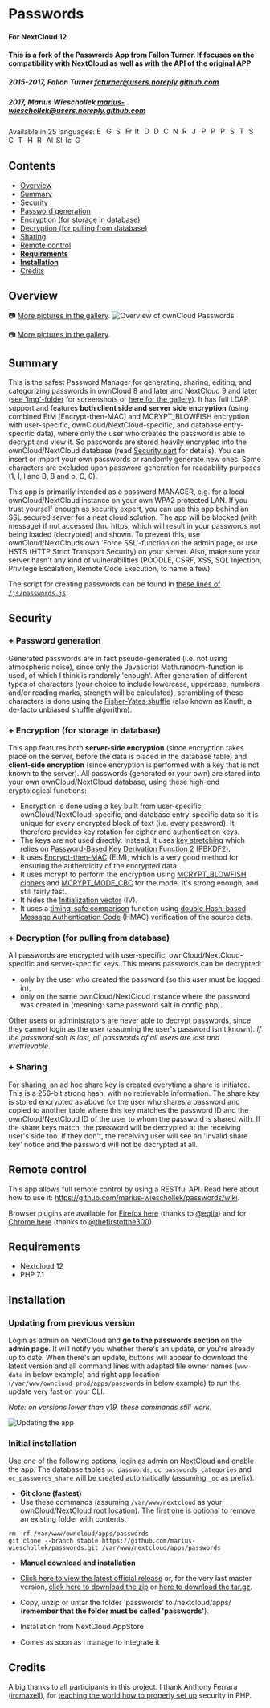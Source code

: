 # Passwords
#### For NextCloud 12
#### This is a fork of the Passwords App from Fallon Turner. If focuses on the compatibility with NextCloud as well as with the API of the original APP
##### 2015-2017, Fallon Turner <fcturner@users.noreply.github.com>
##### 2017, Marius Wieschollek <marius-wieschollek@users.noreply.github.com>
Available in 25 languages: 
<img src="http://www.worldatlas.com/webimage/flags/countrys/zzzflags/uksmall.gif" title="English" height="15" /> 
<img src="http://www.worldatlas.com/webimage/flags/countrys/zzzflags/desmall.gif" title="German" height="15" /> 
<img src="http://www.worldatlas.com/webimage/flags/countrys/zzzflags/essmall.gif" title="Spanish" height="15" /> 
<img src="http://www.worldatlas.com/webimage/flags/countrys/zzzflags/frsmall.gif" title="French" height="15" /> 
<img src="http://www.worldatlas.com/webimage/flags/countrys/zzzflags/itsmall.gif" title="Italian" height="15" /> 
<img src="http://www.worldatlas.com/webimage/flags/countrys/zzzflags/nlsmall.gif" title="Dutch" height="15" /> 
<img src="http://www.worldatlas.com/webimage/flags/countrys/zzzflags/dksmall.gif" title="Danish" height="15" /> 
<img src="http://www.worldatlas.com/webimage/flags/countrys/zzzflags/czsmall.gif" title="Czech" height="15" /> 
<img src="http://www.worldatlas.com/webimage/flags/countrys/zzzflags/nosmall.gif" title="Norwegian Bokmål" height="15" /> 
<img src="http://www.worldatlas.com/webimage/flags/countrys/zzzflags/rusmall.gif" title="Russian" height="15" /> 
<img src="http://www.worldatlas.com/webimage/flags/countrys/zzzflags/jpsmall.gif" title="Japanese" height="15" /> 
<img src="http://www.worldatlas.com/webimage/flags/countrys/zzzflags/plsmall.gif" title="Polish" height="15" /> 
<img src="http://www.worldatlas.com/webimage/flags/countrys/zzzflags/brsmall.gif" title="Portuguese (Brazil)" height="15" /> 
<img src="http://www.worldatlas.com/webimage/flags/countrys/zzzflags/ptsmall.gif" title="Portuguese (Portugal)" height="15" /> 
<img src="http://www.worldatlas.com/webimage/flags/countrys/zzzflags/mxsmall.gif" title="Spanish (Mexico)" height="15" /> 
<img src="http://www.worldatlas.com/webimage/flags/countrys/zzzflags/trsmall.gif" title="Turkish" height="15" /> 
<img src="http://www.worldatlas.com/webimage/flags/countrys/zzzflags/sesmall.gif" title="Swedish" height="15" /> 
<img src="https://upload.wikimedia.org/wikipedia/commons/thumb/c/ce/Flag_of_Catalonia.svg/150px-Flag_of_Catalonia.svg.png" title="Catalan" height="15" /> 
<img src="http://www.worldatlas.com/webimage/flags/countrys/zzzflags/thsmall.gif" title="Thai" height="15" /> 
<img src="http://www.worldatlas.com/webimage/flags/countrys/zzzflags/ilsmall.gif" title="Hebrew" height="15" /> 
<img src="http://www.worldatlas.com/webimage/flags/countrys/zzzflags/rosmall.gif" title="Romanian" height="15" /> 
<img src="http://www.worldatlas.com/webimage/flags/countrys/zzzflags/alsmall.gif" title="Albanian" height="15" /> 
<img src="http://www.worldatlas.com/webimage/flags/countrys/zzzflags/sismall.gif" title="Slovenian" height="15" /> 
<img src="http://www.worldatlas.com/webimage/flags/countrys/zzzflags/issmall.gif" title="Icelandic" height="15" /> 
<img src="https://upload.wikimedia.org/wikipedia/commons/thumb/6/64/Flag_of_Galicia.svg/150px-Flag_of_Galicia.svg.png" title="Galician" height="15" />  

## Contents
*  [Overview](https://github.com/marius-wieschollek/passwords#overview)
*  [Summary](https://github.com/marius-wieschollek/passwords#summary)
*  [Security](https://github.com/marius-wieschollek/passwords#security)
 * [Password generation](https://github.com/marius-wieschollek/passwords#-password-generation)
 * [Encryption (for storage in database)](https://github.com/marius-wieschollek/passwords#-encryption-for-storage-in-database)
 * [Decryption (for pulling from database)](https://github.com/marius-wieschollek/passwords#-decryption-for-pulling-from-database)
 * [Sharing](https://github.com/marius-wieschollek/passwords#-sharing)
*  [Remote control](https://github.com/marius-wieschollek/passwords#remote-control)
*  [**Requirements**](https://github.com/marius-wieschollek/passwords#requirements)
*  [**Installation**](https://github.com/marius-wieschollek/passwords#installation)
*  [Credits](https://github.com/marius-wieschollek/passwords#credits)


## Overview
:camera: [More pictures in the gallery](https://github.com/marius-wieschollek/passwords/wiki/ownCloud-Passwords-%7C-Gallery-(screenshots)).
![Overview of ownCloud Passwords](https://raw.githubusercontent.com/marius-wieschollek/passwords/stable/img/screenshot3.PNG)

:camera: [More pictures in the gallery](https://github.com/marius-wieschollek/passwords/wiki/ownCloud-Passwords-%7C-Gallery-(screenshots)).

## Summary
This is the safest Password Manager for generating, sharing, editing, and categorizing passwords in ownCloud 8 and later and NextCloud 9 and later ([see 'img'-folder](/img/) for screenshots or [here for the gallery](https://github.com/marius-wieschollek/passwords/wiki/ownCloud-Passwords-%7C-Gallery-(screenshots))). It has full LDAP support and features **both client side and server side encryption** (using combined EtM [Encrypt-then-MAC] and MCRYPT_BLOWFISH encryption with user-specific, ownCloud/NextCloud-specific, and database entry-specific data), where only the user who creates the password is able to decrypt and view it. So passwords are stored heavily encrypted into the ownCloud/NextCloud database (read [Security part](https://github.com/marius-wieschollek/passwords#security) for details). You can insert or import your own passwords or randomly generate new ones. Some characters are excluded upon password generation for readability purposes (1, I, l and B, 8 and o, O, 0).

This app is primarily intended as a password MANAGER, e.g. for a local ownCloud/NextCloud instance on your own WPA2 protected LAN. If you trust yourself enough as security expert, you can use this app behind an SSL secured server for a neat cloud solution. The app will be blocked (with message) if not accessed thru https, which will result in your passwords not being loaded (decrypted) and shown. To prevent this, use ownCloud/NextClouds own 'Force SSL'-function on the admin page, or use HSTS (HTTP Strict Transport Security) on your server. Also, make sure your server hasn't any kind of vulnerabilities (POODLE, CSRF, XSS, SQL Injection, Privilege Escalation, Remote Code Execution, to name a few).

The script for creating passwords can be found in [these lines of `/js/passwords.js`](/js/passwords.js#L1898-L1950).

## Security
### + Password generation
Generated passwords are in fact pseudo-generated (i.e. not using atmospheric noise), since only the Javascript Math.random-function is used, of which I think is randomly 'enough'. After generation of different types of characters (your choice to include lowercase, uppercase, numbers and/or reading marks, strength will be calculated), scrambling of these characters is done using the [Fisher-Yates shuffle](http://en.wikipedia.org/wiki/Fisher%E2%80%93Yates_shuffle) (also known as Knuth, a de-facto unbiased shuffle algorithm).

### + Encryption (for storage in database)
This app features both **server-side encryption** (since encryption takes place on the server, before the data is placed in the database table) and **client-side encryption** (since encryption is performed with a key that is not known to the server). All passwords (generated or your own) are stored into your own ownCloud/NextCloud database, using these high-end cryptological functions:
* Encryption is done using a key built from user-specific, ownCloud/NextCloud-specific, and database entry-specific data so it is unique for every encrypted block of text (i.e. every password). It therefore provides key rotation for cipher and authentication keys.
* The keys are not used directly. Instead, it uses [key stretching](http://en.wikipedia.org/wiki/Key_stretching) which relies on [Password-Based Key Derivation Function 2](http://en.wikipedia.org/wiki/PBKDF2) (PBKDF2).
* It uses [Encrypt-then-MAC](http://en.wikipedia.org/wiki/Authenticated_encryption#Approaches_to_Authenticated_Encryption) (EtM), which is a very good method for ensuring the authenticity of the encrypted data.
* It uses mcrypt to perform the encryption using [MCRYPT_BLOWFISH ciphers](https://en.wikipedia.org/wiki/Blowfish_(cipher)) and [MCRYPT_MODE_CBC](https://en.wikipedia.org/wiki/Block_cipher_mode_of_operation#Cipher_Block_Chaining_.28CBC.29) for the mode. It's strong enough, and still fairly fast.
* It hides the [Initialization vector](http://en.wikipedia.org/wiki/Initialization_vector) (IV).
* It uses a [timing-safe comparison](http://blog.ircmaxell.com/2014/11/its-all-about-time.html) function using [double Hash-based Message Authentication Code](http://en.wikipedia.org/wiki/Hash-based_message_authentication_code) (HMAC) verification of the source data.

### + Decryption (for pulling from database)
All passwords are encrypted with user-specific, ownCloud/NextCloud-specific and server-specific keys. This means passwords can be decrypted:
* only by the user who created the password (so this user must be logged in),
* only on the same ownCloud/NextCloud instance where the password was created in (meaning: same password salt in config.php).

Other users or administrators are never able to decrypt passwords, since they cannot login as the user (assuming the user's password isn't known). *If the password salt is lost, all passwords of all users are lost and irretrievable.*

### + Sharing
For sharing, an ad hoc share key is created everytime a share is initiated. This is a 256-bit strong hash, with no retrievable information. The share key is stored encrypted as above for the user who shares a password and copied to another table where this key matches the password ID and the ownCloud/NextCloud ID of the user to whom the password is shared with. If the share keys match, the password will be decrypted at the receiving user's side too. If they don't, the receiving user will see an 'Invalid share key' notice and the password will not be decrypted at all.

## Remote control
This app allows full remote control by using a RESTful API. Read here about how to use it: https://github.com/marius-wieschollek/passwords/wiki.

Browser plugins are available for [Firefox here](https://addons.mozilla.org/en-US/firefox/addon/firefox-owncloud-passwords) (thanks to [@eglia](https://github.com/eglia)) and for [Chrome here](https://github.com/thefirstofthe300/ownCloud-Passwords) (thanks to [@thefirstofthe300](https://github.com/thefirstofthe300)).

## Requirements
* Nextcloud 12
* PHP 7.1

## Installation
### Updating from previous version
Login as admin on NextCloud and **go to the passwords section** on the **admin page**. It will notify you whether there's an update, or you're already up to date. When there's an update, buttons will appear to download the latest version and all command lines with adapted file owner names (`www-data` in below example) and right app location (`/var/www/owncloud_prod/apps/passwords` in below example) to run the update very fast on your CLI.

*Note: on versions lower than v19, these commands still work.*

![Updating the app](https://raw.githubusercontent.com/marius-wieschollek/passwords/stable/img/versionchecker.png)

### Initial installation
Use one of the following options, login as admin on NextCloud and enable the app. The database tables `oc_passwords`, `oc_passwords_categories` and `oc_passwords_share` will be created automatically (assuming `_oc` as prefix).
* **Git clone (fastest)** 
 * Use these commands (assuming `/var/www/nextcloud` as your ownCloud/NextCloud root location). The first one is optional to remove an existing folder with contents.
 ```
rm -rf /var/www/owncloud/apps/passwords
git clone --branch stable https://github.com/marius-wieschollek/passwords.git /var/www/nextcloud/apps/passwords
```
* **Manual download and installation** 
 * [Click here to view the latest official release](https://github.com/marius-wieschollek/passwords/releases/latest) or, for the very last master version, [click here to download the zip](https://github.com/marius-wieschollek/passwords/archive/stable.zip) or [here to download the tar.gz](https://github.com/marius-wieschollek/passwords/archive/stable.tar.gz).
 * Copy, unzip or untar the folder 'passwords' to /nextcloud/apps/ (**remember that the folder must be called 'passwords'**).

* Installation from NextCloud AppStore
 * Comes as soon as i manage to integrate it

## Credits
A big thanks to all participants in this project. I thank Anthony Ferrara ([ircmaxell](http://careers.stackoverflow.com/ircmaxell)), for [teaching the world how to properly set up](http://stackoverflow.com/questions/5089841/two-way-encryption-i-need-to-store-passwords-that-can-be-retrieved/5093422#5093422) security in PHP.
